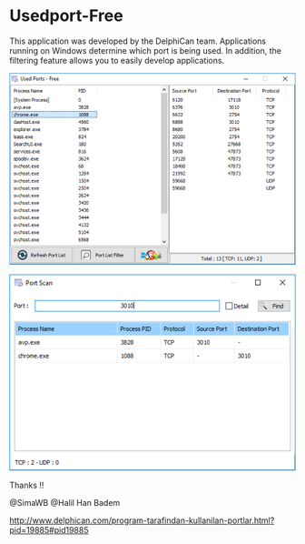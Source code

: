 # Usedport-Free

This application was developed by the DelphiCan team. Applications running on Windows determine which port is being used. In addition, the filtering feature allows you to easily develop applications.

![Ekran Görüntüsü - 1](https://github.com/sercanca/Usedport-Free/blob/master/usedport-main.PNG)

![Ekran Görüntüsü - 1](https://github.com/sercanca/Usedport-Free/blob/master/usedport-scanport.PNG)

Thanks !!

@SimaWB
@Halil Han Badem

http://www.delphican.com/program-tarafindan-kullanilan-portlar.html?pid=19885#pid19885
